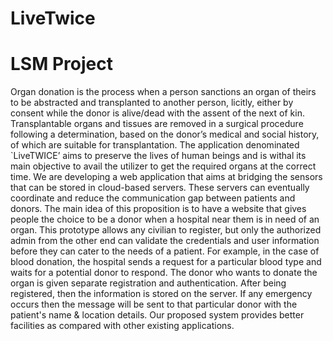# LiveTwice
# LSM Project
Organ donation is the process when a person sanctions an organ of theirs to be abstracted and transplanted to another person, licitly, either by consent while the donor is alive/dead with the assent of the next of kin. Transplantable organs and tissues are removed in a surgical procedure following a determination, based on the donor’s medical and social history, of which are suitable for transplantation. 
The application denominated `LiveTWICE’ aims to preserve the lives of human beings and is withal its main objective to avail the utilizer to get the required organs at the correct time. We are developing a web application that aims at bridging the sensors that can be stored in cloud-based servers. 
These servers can eventually coordinate and reduce the communication gap between patients and donors. The main idea of this proposition is to have a website that gives people the choice to be a donor when a hospital near them is in need of an organ. This prototype allows any civilian to register, but only the authorized admin from the other end can validate the credentials and user information before they can cater to the needs of a patient. For example, in the case of blood donation, the hospital sends a request for a particular blood type and waits for a potential donor to respond. 
The donor who wants to donate the organ is given separate registration and authentication. After being registered, then the information is stored on the server. If any emergency occurs then the message will be sent to that particular donor with the patient's name & location details. Our proposed system provides better facilities as compared with other existing applications.
